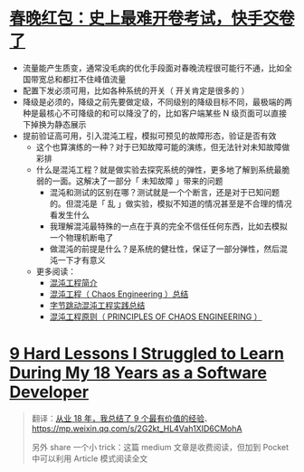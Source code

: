 # [春晚红包：史上最难开卷考试，快手交卷了](https://www.infoq.cn/article/bfqyesqahr0vrd01iq0f)

- 流量能产生质变，通常没毛病的优化手段面对春晚流程很可能行不通，比如全国带宽总和都扛不住峰值流量
- 配置下发必须可用，比如各种系统的开关（ 开关肯定是很多的 ）
- 降级是必须的，降级之前先要做定级，不同级别的降级目标不同，最极端的两种是最核心不可降级的和可以降没了的，比如客户端某些 N 级页面可以直接下掉换为静态展示
- 提前验证高可用，引入混沌工程，模拟可预见的故障形态，验证是否有效
    - 这个也算演练的一种？对于已知故障可能的演练，但无法针对未知故障做彩排
    - 什么是混沌工程？就是做实验去探究系统的弹性，更多地了解到系统最脆弱的一面。这解决了一部分「 未知故障 」带来的问题
        - 混沌和测试的区别在哪？测试就是一个个断言，还是对于已知问题的。但混沌是「 乱 」做实验，模拟不知道的情况甚至是不合理的情况看发生什么
        - 我理解混沌最特殊的一点在于真的完全不信任任何东西，比如去模拟一个物理机断电了
        - 做混沌的前提是什么？是系统的健壮性，保证了一部分弹性，然后混沌一下才有意义
    - 更多阅读：
        - [混沌工程简介](https://www.jianshu.com/p/4bd4f88e24e4)
        - [混沌工程（ Chaos Engineering ）总结](https://zhuanlan.zhihu.com/p/90294032)
        - [字节跳动混沌工程实践总结](https://www.infoq.cn/article/gsqtykoa3uvrtqi1kkmo)
        - [混沌工程原则（ PRINCIPLES OF CHAOS ENGINEERING ）](https://principlesofchaos.org/zh/)

# [9 Hard Lessons I Struggled to Learn During My 18 Years as a Software Developer](https://medium.com/better-programming/9-hard-lessons-i-struggled-to-learn-during-my-18-years-as-a-software-developer-14f28512f647)

> 翻译：[从业 18 年，我总结了 9 个最有价值的经验](https://www.infoq.cn/article/DUSi0kwDtUZhspcJVg8l)、https://mp.weixin.qq.com/s/2G2kt_HL4Vah1XID6CMohA
>
> 另外 share 一个小 trick：这篇 medium 文章是收费阅读，但加到 Pocket 中可以利用 Article 模式阅读全文
